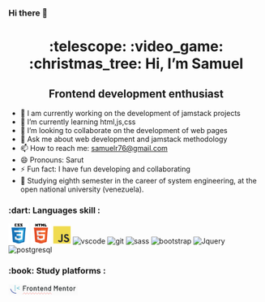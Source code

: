 ### Hi there 👋
<h1 align="center">:telescope: :video_game: :christmas_tree: Hi, I’m Samuel</h1>
<h2 align="center">Frontend development enthusiast</h2>

- 🔭 I am currently working on the development of jamstack projects
- 🌱 I’m currently learning html,js,css
- 👯 I’m looking to collaborate on the development of web pages
- 💬 Ask me about web development and jamstack methodology
- 📫 How to reach me: samuelr76@gmail.com
- 😄 Pronouns: Sarut
- ⚡ Fun fact: I have fun developing and collaborating
- :book: Studying eighth semester in the career of system engineering, at the open national university (venezuela).

<h3>:dart: Languages skill :</h3>
<p><img src="https://raw.githubusercontent.com/devicons/devicon/master/icons/css3/css3-original-wordmark.svg" alt="css3" width="40" height="40"/>
<img src="https://raw.githubusercontent.com/devicons/devicon/master/icons/html5/html5-original-wordmark.svg" alt="html5" width="40" height="40"/>
<img src="https://raw.githubusercontent.com/devicons/devicon/master/icons/javascript/javascript-original.svg" alt="javascript" width="35" height="35"/>
<img src="https://cdn.jsdelivr.net/gh/devicons/devicon/icons/vscode/vscode-original.svg" alt="vscode" width="35" height="35"/>

<img src="https://cdn.jsdelivr.net/gh/devicons/devicon/icons/git/git-original.svg" alt="git" width="35" height="35"/>
       
<img src="https://cdn.jsdelivr.net/gh/devicons/devicon/icons/sass/sass-original.svg" alt="sass" width="35" height="35"/>
       

<img src="https://www.vectorlogo.zone/logos/getbootstrap/getbootstrap-ar21.svg" alt="bootstrap" width="auto" height="40"/>
<img src="https://www.vectorlogo.zone/logos/jquery/jquery-horizontal.svg" alt="Jquery" width="auto" height="40"/>
<img src="https://www.vectorlogo.zone/logos/postgresql/postgresql-horizontal.svg" alt="postgresql" width="auto" height="35"/>
</p>

<h3>:book: Study platforms : </h3>
<p><a href="https://www.frontendmentor.io/profile/samuelpklm" target="_blank"><img align="center" src="https://github.com/samuelpklm/samuelpklm/blob/main/Frontend-mentor.png" alt="my profile in frontend-mentor" height="auto" width="auto"/></a></p>



